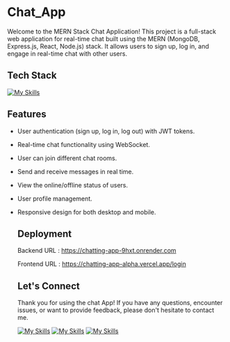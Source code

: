 # Chat_App

Welcome to the MERN Stack Chat Application! This project is a full-stack web application for real-time chat built using the MERN (MongoDB, Express.js, React, Node.js) stack. 
It allows users to sign up, log in, and engage in real-time chat with other users. 

## Tech Stack

[![My Skills](https://skillicons.dev/icons?i=react,redux,js,html,css,mongodb,express,nodejs,vercel,socket)](https://skillicons.dev)

## Features

* User authentication (sign up, log in, log out) with JWT tokens.
 * Real-time chat functionality using WebSocket.
* User can join different chat rooms.
* Send and receive messages in real time.
* View the online/offline status of users.
* User profile management.
* Responsive design for both desktop and mobile.

  ## Deployment
  Backend URL : https://chatting-app-9hxt.onrender.com
  
  Frontend URL : https://chatting-app-alpha.vercel.app/login

  ## Let's Connect
  Thank you for using the chat App! If you have any questions, encounter issues, or want to provide feedback, please don't hesitate to contact me. 
  
  [![My Skills](https://skillicons.dev/icons?i=linkedin)](https://www.linkedin.com/in/ayushi-gupta-b98676236/)
  [![My Skills](https://skillicons.dev/icons?i=instagram)](https://www.instagram.com/_arushi_gupta/)
[![My Skills](https://skillicons.dev/icons?i=github)](https://github.com/Ayushi0516)  
  
